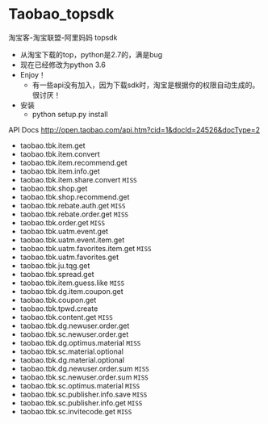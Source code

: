 # Taobao_topsdk
淘宝客-淘宝联盟-阿里妈妈 topsdk

- 从淘宝下载的top，python是2.7的，满是bug
- 现在已经修改为python 3.6
- Enjoy！
    - 有一些api没有加入，因为下载sdk时，淘宝是根据你的权限自动生成的。很讨厌！
- 安装
    - python setup.py install 

API Docs http://open.taobao.com/api.htm?cid=1&docId=24526&docType=2

- taobao.tbk.item.get
- taobao.tbk.item.convert
- taobao.tbk.item.recommend.get
- taobao.tbk.item.info.get
- taobao.tbk.item.share.convert         `MISS`
- taobao.tbk.shop.get
- taobao.tbk.shop.recommend.get
- taobao.tbk.rebate.auth.get            `MISS`
- taobao.tbk.rebate.order.get           `MISS`
- taobao.tbk.order.get                  `MISS`
- taobao.tbk.uatm.event.get
- taobao.tbk.uatm.event.item.get
- taobao.tbk.uatm.favorites.item.get    `MISS`
- taobao.tbk.uatm.favorites.get
- taobao.tbk.ju.tqg.get
- taobao.tbk.spread.get
- taobao.tbk.item.guess.like            `MISS`
- taobao.tbk.dg.item.coupon.get
- taobao.tbk.coupon.get
- taobao.tbk.tpwd.create
- taobao.tbk.content.get                `MISS`
- taobao.tbk.dg.newuser.order.get
- taobao.tbk.sc.newuser.order.get
- taobao.tbk.dg.optimus.material        `MISS`
- taobao.tbk.sc.material.optional
- taobao.tbk.dg.material.optional
- taobao.tbk.dg.newuser.order.sum       `MISS`
- taobao.tbk.sc.newuser.order.sum       `MISS`
- taobao.tbk.sc.optimus.material        `MISS`
- taobao.tbk.sc.publisher.info.save     `MISS`
- taobao.tbk.sc.publisher.info.get      `MISS`
- taobao.tbk.sc.invitecode.get          `MISS`
